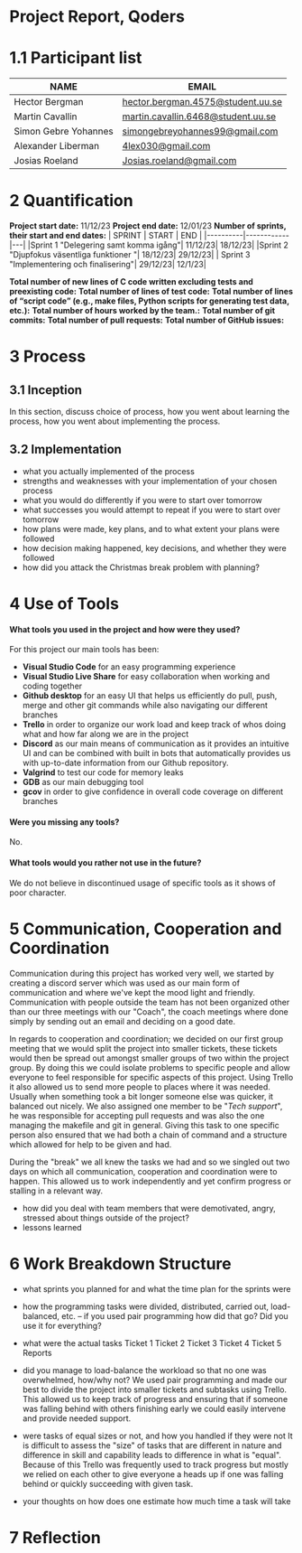 # Project Report, Qoders 

# 1.1 Participant list
| NAME | EMAIL |
|----------|------------|
| Hector Bergman|hector.bergman.4575@student.uu.se
| Martin Cavallin| martin.cavallin.6468@student.uu.se|
| Simon Gebre Yohannes| simongebreyohannes99@gmail.com
| Alexander Liberman|  4lex030@gmail.com
| Josias Roeland| Josias.roeland@gmail.com|

# 2 Quantification 
**Project start date:** 11/12/23
**Project end date:**   12/01/23
**Number of sprints, their start and end dates:**
| SPRINT | START | END |
|----------|------------|---|
|Sprint 1 "Delegering samt komma igång"| 11/12/23| 18/12/23|
|Sprint 2 "Djupfokus väsentliga funktioner "| 18/12/23| 29/12/23|
| Sprint 3 "Implementering och finalisering"| 29/12/23| 12/1/23|

**Total number of new lines of C code written excluding tests and preexisting code:**
**Total number of lines of test code:** 
**Total number of lines of “script code” (e.g., make files, Python scripts for generating test data, etc.):**
**Total number of hours worked by the team.:** 
**Total number of git commits:**
**Total number of pull requests:**
**Total number of GitHub issues:**

# 3 Process   
## 3.1 Inception
<!-- Hur många gånger drömde du att du gjort massa jobb när du egentligen inte gjort något alls?:O -->
<!-- TODO: -->
In this section, discuss choice of process, how you went about learning the process, how you went about implementing the process.

## 3.2 Implementation
<!-- TODO: -->
- what you actually implemented of the process
- strengths and weaknesses with your implementation of your chosen process
- what you would do differently if you were to start over tomorrow
- what successes you would attempt to repeat if you were to start over tomorrow
- how plans were made, key plans, and to what extent your plans were followed
- how decision making happened, key decisions, and whether they were followed
- how did you attack the Christmas break problem with planning?
# 4 Use of Tools

#### What tools you used in the project and how were they used?
For this project our main tools has been:
- **Visual Studio Code** for an easy programming experience
- **Visual Studio Live Share** for easy collaboration when working and coding together
-  **Github desktop** for an easy UI that helps us efficiently do pull, push, merge and other git commands while also navigating our different branches
- **Trello** in order to organize our work load and keep track of whos doing what and how far along we are in the project
- **Discord** as our main means of communication as it provides an intuitive UI and can be combined with built in bots that automatically provides us with up-to-date information from our Github repository. 
- **Valgrind** to test our code for memory leaks
- **GDB** as our main debugging tool
- **gcov** in order to give confidence in overall code coverage on different branches

#### Were you missing any tools?
No.
#### What tools would you rather not use in the future?
We do not believe in discontinued usage of specific tools as it shows of poor character. 


# 5 Communication, Cooperation and Coordination   

Communication during this project has worked very well, we started by creating a discord server which was used as our main form of communication and where we've kept the mood light and friendly. Communication with people outside the team has not been organized other than our three meetings with our "Coach", the coach meetings where done simply by sending out an email and deciding on a good date. 

In regards to cooperation and coordination; we decided on our first group meeting that we would split the project into smaller tickets, these tickets would then be spread out amongst smaller groups of two within the project group. By doing this we could isolate problems to specific people and allow everyone to feel responsible for specific aspects of this project. Using Trello it also allowed us to send more people to places where it was needed. Usually when something took a bit longer someone else was quicker, it balanced out nicely. We also assigned one member to be "_Tech support_", he was responsible for accepting pull requests and was also the one managing the makefile and git in general. Giving this task to one specific person also ensured that we had both a chain of command and a structure which allowed for help to be given and had. 

During the "break" we all knew the tasks we had and so we singled out two days on which all communication, cooperation and coordination were to happen. This allowed us to work independently and yet confirm progress or stalling in a relevant way. 

<!-- - the communication between team members and with people outside the team
- the cooperation between team members
- the coordination between team members with respect to technical tasks
- how did you handle communication, cooperation and coordination during the break? -->
<!-- TODO: -->
- how did you deal with team members that were demotivated, angry, stressed about things outside of the project?
- lessons learned

# 6 Work Breakdown Structure
<!-- FIXME: -->
- what sprints you planned for and what the time plan for the sprints were    
- how the programming tasks were divided, distributed, carried out, load-balanced, etc. – if you used pair programming how did that go? Did you use it for everything?
- what were the actual tasks
Ticket 1
Ticket 2
Ticket 3
Ticket 4
Ticket 5
Reports

- did you manage to load-balance the workload so that no one was overwhelmed, how/why not?
We used pair programming and made our best to divide the project into smaller tickets and subtasks using Trello. This allowed us to keep track of progress and ensuring that if someone was falling behind with others finishing early we could easily intervene and provide needed support.  
- were tasks of equal sizes or not, and how you handled if they were not
It is difficult to assess the "size" of tasks that are different in nature and difference in skill and capability leads to difference in what is "equal". Because of this Trello was frequently used to track progress but mostly we relied on each other to give everyone a heads up if one was falling behind or quickly succeeding with given task.
- your thoughts on how does one estimate how much time a task will take

# 7 Reflection
<!-- TODO: -->